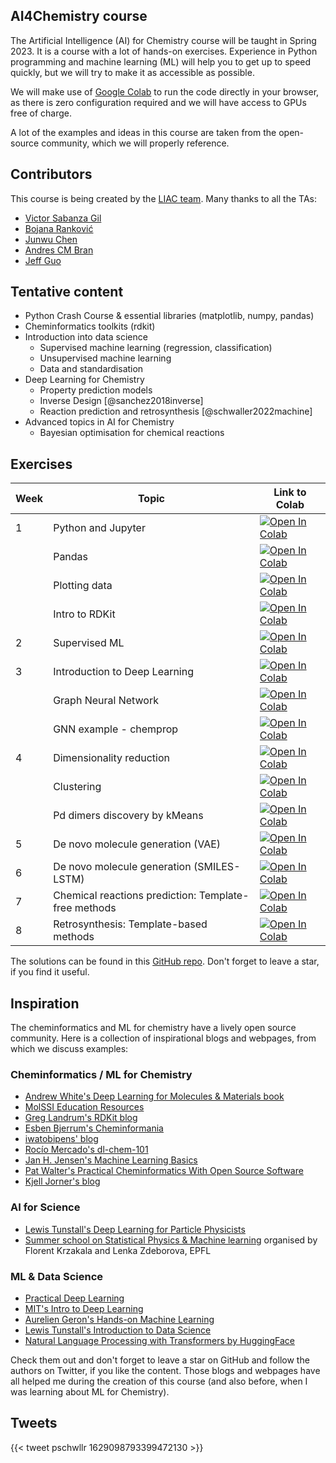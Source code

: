## AI4Chemistry course

The Artificial Intelligence (AI) for Chemistry course will be taught in Spring 2023. It is a course with a lot of hands-on exercises. Experience in Python programming and machine learning (ML) will help you to get up to speed quickly, but we will try to make it as accessible as possible. 

We will make use of [Google Colab](https://colab.research.google.com) to run the code directly in your browser, as there is zero configuration required and we will have access to GPUs free of charge.

A lot of the examples and ideas in this course are taken from the open-source community, which we will properly reference.

## Contributors

This course is being created by the [LIAC team](https://schwallergroup.github.io/team.html). 
Many thanks to all the TAs:

- [Victor Sabanza Gil](https://twitter.com/VictorSabanza)
- [Bojana Ranković](https://twitter.com/6ojaHa)
- [Junwu Chen](https://twitter.com/JunwuChen25)
- [Andres CM Bran](https://twitter.com/drecmb)
- [Jeff Guo](https://twitter.com/JeffGuo__)

## Tentative content

- Python Crash Course & essential libraries (matplotlib, numpy, pandas)
- Cheminformatics toolkits (rdkit)
- Introduction into data science
    - Supervised machine learning (regression, classification)
    - Unsupervised machine learning
    - Data and standardisation
- Deep Learning for Chemistry
    - Property prediction models
    - Inverse Design [@sanchez2018inverse]
    - Reaction prediction and retrosynthesis [@schwaller2022machine]
- Advanced topics in AI for Chemistry
    - Bayesian optimisation for chemical reactions

## Exercises

| Week | Topic | Link to Colab |
|--|--|--|
| 1 | Python and Jupyter | <a href="https://colab.research.google.com/github/schwallergroup/ai4chem_course/blob/main/notebooks/01%20-%20Basics/01a_python_crash_course.ipynb" target="_parent"><img src="https://colab.research.google.com/assets/colab-badge.svg" alt="Open In Colab"/></a> |
| | Pandas | <a href="https://colab.research.google.com/github/schwallergroup/ai4chem_course/blob/main/notebooks/01%20-%20Basics/01b_python_essentials_pandas.ipynb" target="_parent"><img src="https://colab.research.google.com/assets/colab-badge.svg" alt="Open In Colab"/></a>|
| | Plotting  data | <a href="https://colab.research.google.com/github/schwallergroup/ai4chem_course/blob/main/notebooks/01%20-%20Basics/01c_python_essentials_plotting.ipynb" target="_parent"><img src="https://colab.research.google.com/assets/colab-badge.svg" alt="Open In Colab"/></a> | 
|  | Intro to RDKit | <a href="https://colab.research.google.com/github/schwallergroup/ai4chem_course/blob/main/notebooks/01%20-%20Basics/01d_rdkit_basics.ipynb" target="_parent"><img src="https://colab.research.google.com/assets/colab-badge.svg" alt="Open In Colab"/></a> | 
|2 | Supervised ML |<a href="https://colab.research.google.com/github/schwallergroup/ai4chem_course/blob/main/notebooks/02%20-%20Supervised%20Learning/training_and_evaluating_ml_models.ipynb" target="_parent"><img src="https://colab.research.google.com/assets/colab-badge.svg" alt="Open In Colab"/></a> |
| 3 | Introduction to Deep Learning | <a href="https://colab.research.google.com/github/schwallergroup/ai4chem_course/blob/main/notebooks/03%20-%20Intro%20to%20Deep%20Learning/01_intro_to_dl.ipynb" target="_parent"><img src="https://colab.research.google.com/assets/colab-badge.svg" alt="Open In Colab"/></a> |
| | Graph Neural Network | <a href="https://colab.research.google.com/github/schwallergroup/ai4chem_course/blob/main/notebooks/03%20-%20Intro%20to%20Deep%20Learning/02_graph_nns.ipynb" target="_parent"><img src="https://colab.research.google.com/assets/colab-badge.svg" alt="Open In Colab"/></a> |
| | GNN example - chemprop | <a href="https://colab.research.google.com/github/schwallergroup/ai4chem_course/blob/main/notebooks/03%20-%20Intro%20to%20Deep%20Learning/03_gnn_simple_example.ipynb" target="_parent"><img src="https://colab.research.google.com/assets/colab-badge.svg" alt="Open In Colab"/></a> |
| 4 | Dimensionality reduction | <a href="https://colab.research.google.com/github/schwallergroup/ai4chem_course/blob/main/notebooks/04%20-%20Unsupervised%20Learning/DimensionalityReduction.ipynb" target="_parent"><img src="https://colab.research.google.com/assets/colab-badge.svg" alt="Open In Colab"/></a> |
| | Clustering | <a href="https://colab.research.google.com/github/schwallergroup/ai4chem_course/blob/main/notebooks/04%20-%20Unsupervised%20Learning/Clustering.ipynb" target="_parent"><img src="https://colab.research.google.com/assets/colab-badge.svg" alt="Open In Colab"/></a> |
| | Pd dimers discovery by kMeans | <a href="https://colab.research.google.com/github/schwallergroup/ai4chem_course/blob/main/notebooks/04%20-%20Unsupervised%20Learning/palladium_dimers_discovery.ipynb" target="_parent"><img src="https://colab.research.google.com/assets/colab-badge.svg" alt="Open In Colab"/></a> |
| 5 | De novo molecule generation (VAE) | <a href="https://colab.research.google.com/github/schwallergroup/ai4chem_course/blob/generative_models/notebooks/05%20-%20Generative%20Models/Molecular%20Generative%20Models.ipynb" target="_parent"><img src="https://colab.research.google.com/assets/colab-badge.svg" alt="Open In Colab"/></a> |
| 6 | De novo molecule generation (SMILES-LSTM) | <a href="https://colab.research.google.com/github/schwallergroup/ai4chem_course/blob/smiles_lstm/notebooks/06%20-%20Generative%20Models%202/SMILES-LSTM-Walkthrough.ipynb" target="_parent"><img src="https://colab.research.google.com/assets/colab-badge.svg" alt="Open In Colab"/></a> |
| 7 | Chemical reactions prediction: Template-free methods | <a href="https://colab.research.google.com/github/schwallergroup/ai4chem_course/blob/main/notebooks/07%20-%20Reaction%20Prediction/template_free.ipynb" target="_parent"><img src="https://colab.research.google.com/assets/colab-badge.svg" alt="Open In Colab"/></a> |
| 8 | Retrosynthesis: Template-based methods | <a href="https://colab.research.google.com/github/schwallergroup/ai4chem_course/blob/main/notebooks/08%20-%20Retrosynthesis/template_based.ipynb" target="_parent"><img src="https://colab.research.google.com/assets/colab-badge.svg" alt="Open In Colab"/></a> |


The solutions can be found in this [GitHub repo](https://github.com/schwallergroup/ai4chem_course). Don't forget to leave a star, if you find it useful. 

## Inspiration

The cheminformatics and ML for chemistry have a lively open source community. Here is a collection of inspirational blogs and webpages, from which we discuss examples:

### Cheminformatics / ML for Chemistry
- [Andrew White's Deep Learning for Molecules & Materials book](https://dmol.pub)
- [MolSSI Education Resources](http://education.molssi.org/resources.html#programming)
- [Greg Landrum's RDKit blog](https://greglandrum.github.io/rdkit-blog/)
- [Esben Bjerrum's Cheminformania](https://www.cheminformania.com)
- [iwatobipens' blog](https://iwatobipen.wordpress.com)
- [Rocío Mercado's dl-chem-101](https://github.com/rociomer/dl-chem-101)
- [Jan H. Jensen's Machine Learning Basics](https://sites.google.com/view/ml-basics/home)
- [Pat Walter's Practical Cheminformatics With Open Source Software](https://github.com/PatWalters/practical_cheminformatics_tutorials)
- [Kjell Jorner's blog](https://www.valencekjell.com)

### AI for Science
- [Lewis Tunstall's Deep Learning for Particle Physicists](https://lewtun.github.io/dl4phys/intro.html)
- [Summer school on Statistical Physics & Machine learning](https://leshouches2022.github.io) organised by Florent Krzakala and Lenka Zdeborova, EPFL

### ML & Data Science
- [Practical Deep Learning](https://course.fast.ai)
- [MIT's Intro to Deep Learning](http://introtodeeplearning.com)
- [Aurelien Geron's Hands-on Machine Learning](https://github.com/ageron/handson-ml2)
- [Lewis Tunstall's Introduction to Data Science](https://lewtun.github.io/dslectures/)
- [Natural Language Processing with Transformers by HuggingFace](https://github.com/nlp-with-transformers/notebooks)

Check them out and don't forget to leave a star on GitHub and follow the authors on Twitter, if you like the content. 
Those blogs and webpages have all helped me during the creation of this course (and also before, when I was learning about ML for Chemistry).

## Tweets

{{< tweet pschwllr 1629098793399472130 >}}

